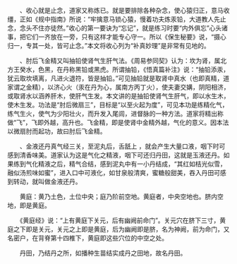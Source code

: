 <!-- { "loadSidebar": true } -->
　　、收心就是止念，道家又称炼已。就是要排除各种杂念，使心猿归正，意马收缰，正如《规中指南》所说：“牢擒意马锁心猿，慢着功夫炼汞铅，大道教人先止念，念头不住亦徒然。”收心的第一要诀为“忘记”，就是练习时要“内外俱忘”心头诸事，把它们一齐放在一旁，只有这样才能专心守一。所以《保生秘要》说，“摄心归一，专其一处，皆可止念。”本文将收心列为“补真妙理”是非常有见地的。

　　、肘后飞金精又叫抽铅使肾气生肝气法。《周易参同契》认为：坎为肾，属北方王癸水，色黑，在丹称黑铅或黑虎。所谓抽铅，《悟真篇补注》说：“抽铅添汞，犹云取坎填离，凡进火退符，皆是抽铅。”可见抽铅就是取肾中真水（也即真精，道家谓之金精），以济心火（汞在丹为心，属南方丙丁火），使夫妻交媾，阴阳相济，或取肾水以涵养肝木，使肝气生发。本文讲的是抽铅使肾气生肝气，即以水生木，使木生发。功法是“肘后微扇三”，目标是“以至火起为度”，可见本功是练精化气，练气生火，使气为少阳壮火，而升发入尾闾，进督脉的一种方法。道家将精出称做“飞”，飞即外越，高升也。飞金精，即是使肾中金精外越，气化的意义。因本法以微扇肘而起功，故曰肘后飞金精。

　　、金液还丹真气经三关，至泥丸后，舌舐上 ，就会产生大量口液，咽下时可感到清香味美。道家认为这是气化之精液，咽下可还归丹田，这就是玉液还丹。如果练到气化精液之后，精气合结，感到泥丸中有一小丹结成，“其红如桔光似雪，融似汤煎味如蜜”，进入口中可液化，如甘泉般清爽，蜜糖般甜美，吞入丹田可感到转动，就叫做金液还丹。

　　黄庭：黄乃土色，土位中央；庭乃阶前空地。黄庭者，中央空地也。脐内空地，即是黄庭。

　　《黄庭经》说：“上有黄庭下关元，后有幽阙前命门”。关元穴在脐下三寸，黄庭之下即是关元，关元之上即是黄庭，后为幽阙即是脐，名为神阙，前为命门，又名密户，在背脊第十四椎下，黄庭即这些穴位的中空之处。

　　丹田，乃结丹之所，如播种生苗结实成丹之田地，故名丹田。

　　
